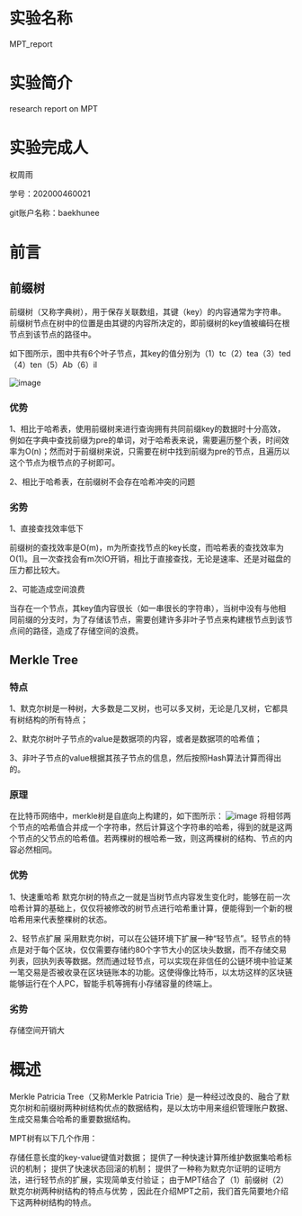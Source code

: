 # 实验名称
MPT_report

# 实验简介
research report on MPT

# 实验完成人
权周雨 

学号：202000460021 

git账户名称：baekhunee

# 前言

## 前缀树
前缀树（又称字典树），用于保存关联数组，其键（key）的内容通常为字符串。前缀树节点在树中的位置是由其键的内容所决定的，即前缀树的key值被编码在根节点到该节点的路径中。

如下图所示，图中共有6个叶子节点，其key的值分别为（1）tc（2）tea（3）ted（4）ten（5）Ab（6）il

![image](https://user-images.githubusercontent.com/105578152/181406571-3a835e02-2622-42e0-b6f7-f2e759bcc972.png)

### 优势
1、相比于哈希表，使用前缀树来进行查询拥有共同前缀key的数据时十分高效，例如在字典中查找前缀为pre的单词，对于哈希表来说，需要遍历整个表，时间效率为O(n)；然而对于前缀树来说，只需要在树中找到前缀为pre的节点，且遍历以这个节点为根节点的子树即可。

2、相比于哈希表，在前缀树不会存在哈希冲突的问题

### 劣势
1、直接查找效率低下

前缀树的查找效率是O(m)，m为所查找节点的key长度，而哈希表的查找效率为O(1)。且一次查找会有m次IO开销，相比于直接查找，无论是速率、还是对磁盘的压力都比较大。

2、可能造成空间浪费

当存在一个节点，其key值内容很长（如一串很长的字符串），当树中没有与他相同前缀的分支时，为了存储该节点，需要创建许多非叶子节点来构建根节点到该节点间的路径，造成了存储空间的浪费。

## Merkle Tree
### 特点
1、默克尔树是一种树，大多数是二叉树，也可以多叉树，无论是几叉树，它都具有树结构的所有特点；

2、默克尔树叶子节点的value是数据项的内容，或者是数据项的哈希值；

3、非叶子节点的value根据其孩子节点的信息，然后按照Hash算法计算而得出的。

### 原理
在比特币网络中，merkle树是自底向上构建的，如下图所示：
![image](https://user-images.githubusercontent.com/105578152/181407089-4306e26a-0d3d-48ca-a2de-5e88f7d76f47.png)
将相邻两个节点的哈希值合并成一个字符串，然后计算这个字符串的哈希，得到的就是这两个节点的父节点的哈希值。若两棵树的根哈希一致，则这两棵树的结构、节点的内容必然相同。

### 优势
1、快速重哈希
默克尔树的特点之一就是当树节点内容发生变化时，能够在前一次哈希计算的基础上，仅仅将被修改的树节点进行哈希重计算，便能得到一个新的根哈希用来代表整棵树的状态。

2、轻节点扩展
采用默克尔树，可以在公链环境下扩展一种“轻节点”。轻节点的特点是对于每个区块，仅仅需要存储约80个字节大小的区块头数据，而不存储交易列表，回执列表等数据。然而通过轻节点，可以实现在非信任的公链环境中验证某一笔交易是否被收录在区块链账本的功能。这使得像比特币，以太坊这样的区块链能够运行在个人PC，智能手机等拥有小存储容量的终端上。

### 劣势
存储空间开销大

# 概述

Merkle Patricia Tree（又称Merkle Patricia Trie）是一种经过改良的、融合了默克尔树和前缀树两种树结构优点的数据结构，是以太坊中用来组织管理账户数据、生成交易集合哈希的重要数据结构。

MPT树有以下几个作用：

存储任意长度的key-value键值对数据；
提供了一种快速计算所维护数据集哈希标识的机制；
提供了快速状态回滚的机制；
提供了一种称为默克尔证明的证明方法，进行轻节点的扩展，实现简单支付验证；
由于MPT结合了（1）前缀树（2）默克尔树两种树结构的特点与优势 ，因此在介绍MPT之前，我们首先简要地介绍下这两种树结构的特点。
